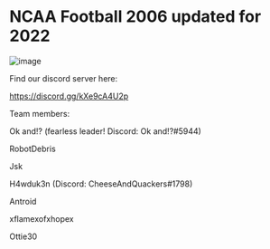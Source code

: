 # NCAA Football 2006 updated for 2022

![image](https://user-images.githubusercontent.com/19662073/161925797-f7581512-7d9f-4bab-ba4c-a78fae107592.png)

Find our discord server here:

https://discord.gg/kXe9cA4U2p

Team members:

Ok and!? (fearless leader! Discord: Ok and!?#5944)

RobotDebris

Jsk

H4wduk3n (Discord: CheeseAndQuackers#1798)

Antroid

xflamexofxhopex

Ottie30

